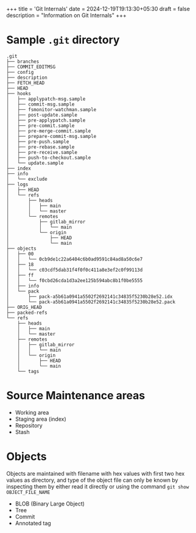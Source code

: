 +++
title = 'Git Internals'
date = 2024-12-19T19:13:30+05:30
draft = false
description = "Information on Git Internals"
+++

# Sample `.git` directory

```text
.git
├── branches
├── COMMIT_EDITMSG
├── config
├── description
├── FETCH_HEAD
├── HEAD
├── hooks
│   ├── applypatch-msg.sample
│   ├── commit-msg.sample
│   ├── fsmonitor-watchman.sample
│   ├── post-update.sample
│   ├── pre-applypatch.sample
│   ├── pre-commit.sample
│   ├── pre-merge-commit.sample
│   ├── prepare-commit-msg.sample
│   ├── pre-push.sample
│   ├── pre-rebase.sample
│   ├── pre-receive.sample
│   ├── push-to-checkout.sample
│   └── update.sample
├── index
├── info
│   └── exclude
├── logs
│   ├── HEAD
│   └── refs
│       ├── heads
│       │   ├── main
│       │   └── master
│       └── remotes
│           ├── gitlab_mirror
│           │   └── main
│           └── origin
│               ├── HEAD
│               └── main
├── objects
│   ├── 00
│   │   └── 0cb9de1c22a6404c6b0ad9591c84ad8a50c6e7
│   ├── 18
│   │   └── c03cdf5dab31f4f0f0c411a8e3ef2c0f99113d
│   ├── ff
│   │   └── f0cbd26cda1d3a2ee125b594abc8b1f0be5555
│   ├── info
│   └── pack
│       ├── pack-a5b61a0941a5502f2692141c34835f5230b28e52.idx
│       └── pack-a5b61a0941a5502f2692141c34835f5230b28e52.pack
├── ORIG_HEAD
├── packed-refs
└── refs
    ├── heads
    │   ├── main
    │   └── master
    ├── remotes
    │   ├── gitlab_mirror
    │   │   └── main
    │   └── origin
    │       ├── HEAD
    │       └── main
    └── tags
```

# Source Maintenance areas

- Working area
- Staging area (index)
- Repository
- Stash

# Objects

Objects are maintained with filename with hex values with first two hex values as directory, and type of the object file can only be known by inspecting them by either read it directly or using the command `git show OBJECT_FILE_NAME`

- BLOB (Binary Large Object)
- Tree
- Commit
- Annotated tag

